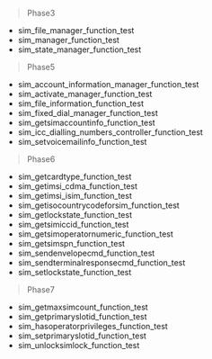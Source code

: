> Phase3

- sim_file_manager_function_test
- sim_manager_function_test
- sim_state_manager_function_test

> Phase5

- sim_account_information_manager_function_test
- sim_activate_manager_function_test
- sim_file_information_function_test
- sim_fixed_dial_manager_function_test
- sim_getsimaccountinfo_function_test
- sim_icc_dialling_numbers_controller_function_test
- sim_setvoicemailinfo_function_test

> Phase6

- sim_getcardtype_function_test
- sim_getimsi_cdma_function_test
- sim_getimsi_isim_function_test
- sim_getisocountrycodeforsim_function_test
- sim_getlockstate_function_test
- sim_getsimiccid_function_test
- sim_getsimoperatornumeric_function_test
- sim_getsimspn_function_test
- sim_sendenvelopecmd_function_test
- sim_sendterminalresponsecmd_function_test
- sim_setlockstate_function_test

> Phase7

- sim_getmaxsimcount_function_test
- sim_getprimaryslotid_function_test
- sim_hasoperatorprivileges_function_test
- sim_setprimaryslotid_function_test
- sim_unlocksimlock_function_test